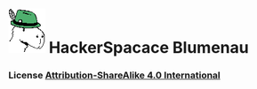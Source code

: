 # ![capivara](https://github.com/HackerspaceBlumenau/logos/blob/master/capivara_pixel.bmp) HackerSpacace Blumenau

### License [Attribution-ShareAlike 4.0 International](https://creativecommons.org/licenses/by-sa/4.0/)
